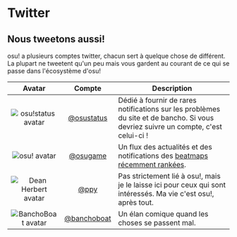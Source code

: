 # Twitter

## Nous tweetons aussi!

osu! a plusieurs comptes twitter, chacun sert à quelque chose de différent. La plupart ne tweetent qu'un peu mais vous gardent au courant de ce qui se passe dans l'écosystème d'osu!

Avatar | Compte | Description
:----: | :----: | -----------
![osu!status avatar](https://pbs.twimg.com/profile_images/706719922596900864/xTzREmuc_bigger.jpg) | [@osustatus](https://twitter.com/osustatus) | Dédié à fournir de rares notifications sur les problèmes du site et de bancho. Si vous devriez suivre un compte, c'est celui-ci !
![osu! avatar](https://pbs.twimg.com/profile_images/706741102120800256/xOf4lxBy_bigger.jpg) | [@osugame](https://twitter.com/osugame) | Un flux des actualités et des notifications des [beatmaps récemment rankées](https://osu.ppy.sh/p/beatmaplist).
![Dean Herbert avatar](https://pbs.twimg.com/profile_images/646911857802907648/6Ojh9ewB_bigger.png) | [@ppy](https://twitter.com/ppy) | Pas strictement lié à osu!, mais je le laisse ici pour ceux qui sont intéressés. Ma vie c'est osu!, après tout.
![BanchoBoat avatar](https://pbs.twimg.com/profile_images/1238393475/bboat_bigger.jpg) | [@banchoboat](https://twitter.com/banchoboat) | Un élan comique quand les choses se passent mal.

